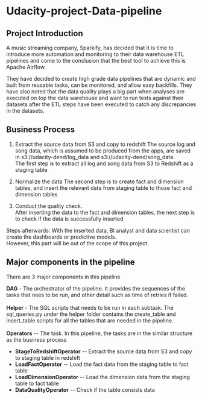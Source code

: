 # Udacity-project-Data-pipeline

## Project Introduction 

A music streaming company, Sparkify, has decided that it is time to introduce more automation and monitoring to their data warehouse ETL pipelines and come to the conclusion that the best tool to achieve this is Apache Airflow.

They have decided to  create high grade data pipelines that are dynamic and built from reusable tasks, can be monitored, and allow easy backfills. They have also noted that the data quality plays a big part when analyses are executed on top the data warehouse and want to run tests against their datasets after the ETL steps have been executed to catch any discrepancies in the datasets.

## Business Process
1. Extract the source data from S3 and copy to redshift
The source log and song data, which is assumed to be produced from the apps, are saved in s3://udacity-dend/log_data and s3://udacity-dend/song_data.  
The first step is to extract all log and song data from S3 to Redshift as a staging table

2. Normalize the data 
The second step is to create fact and dimension tables, and insert the relevant data from staging table to those fact and dimension tables 

3. Conduct the quality check. <br />
After inserting the data to the fact and dimension tables, the next step is to check if the data is successfully inserted

Steps afterwards: 
With the inserted data, BI analyst and data scientist can create the dashboards or predictive models. <br />
However, this part will be out of the scope of this project. 

## Major components in the pipeline  
There are 3 major components in this pipeline 

**DAG** - The orchestrator of the pipeline. It provides the sequences of the tasks that nees to be run, and other detail such as time of retries if failed.<br />
<br />
**Helper** - The SQL scripts that needs to be run in each subtask. The sql_queries.py under the helper folder contains the create_table and insert_table scripts for all the tables that are needed in the pipeline. <br />
<br />
**Operators** -- The task. In this pipeline, the tasks are in the similar structure as the business process <br />
  - **StageToRedshiftOperator** -- Extract the source data from S3 and copy to staging table in redshift
  - **LoadFactOperator** -- Load the fact data from the staging table to fact table 
  - **LoadDimensionOperator** -- Load the dimension data from the staging table to fact table 
  - **DataQualityOperator** -- Check if the table consists data 


